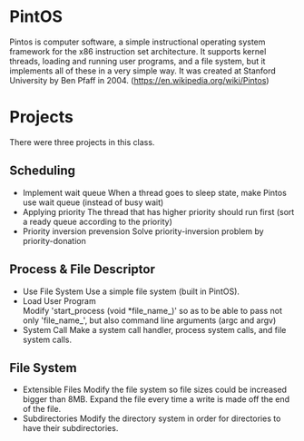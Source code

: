 # PintOS
Pintos is computer software, a simple instructional operating system framework for the x86 instruction set architecture. It supports kernel threads, loading and running user programs, and a file system, but it implements all of these in a very simple way. It was created at Stanford University by Ben Pfaff in 2004. (https://en.wikipedia.org/wiki/Pintos)

# Projects
There were three projects in this class.

## Scheduling
* Implement wait queue
When a thread goes to sleep state, make Pintos use wait queue (instead of busy wait)
* Applying priority
The thread that has higher priority should run first (sort a ready queue according to the priority)
* Priority inversion prevension
Solve priority-inversion problem by priority-donation

## Process & File Descriptor
* Use File System
Use a simple file system (built in PintOS).
* Load User Program <br>
Modify 'start_process (void *file_name_)' so as to be able to pass not only 'file_name_', but also command line arguments (argc and argv)
* System Call
Make a system call handler, process system calls, and file system calls.

## File System
* Extensible Files
Modify the file system so file sizes could be increased bigger than 8MB. Expand the file every time a write is made off the end of the file.
* Subdirectories
Modify the directory system in order for directories to have their subdirectories.
